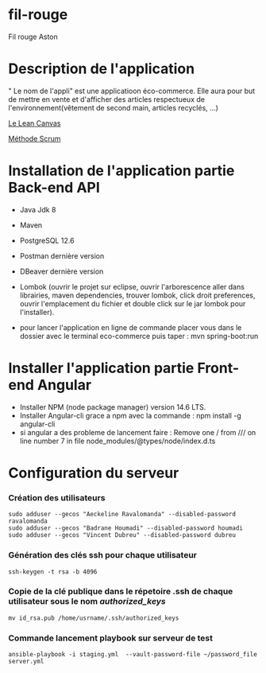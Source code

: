 # fil-rouge
Fil rouge Aston

# Description de l'application
" Le nom de l'appli" est une applicatioon éco-commerce. Elle aura pour but de mettre en vente et d'afficher des articles respectueux de l'environnement(vêtement de second main, articles recyclés, ...)

[Le Lean Canvas](https://docs.google.com/spreadsheets/d/1Ip7EwaUnPo0Waj7vnq1TA4c3rcOTB432nLBmfSh32B4/edit?usp=sharing)

[Méthode Scrum](https://aeckeline.atlassian.net/jira/software/c/projects/ECO/boards/2/roadmap)


# Installation de l'application partie Back-end API
- Java Jdk 8
- Maven
- PostgreSQL 12.6
- Postman dernière version
- DBeaver dernière version
- Lombok (ouvrir le projet sur eclipse, ouvrir l'arborescence aller dans librairies, maven dependencies,
  trouver lombok, click droit preferences, ouvrir l'emplacement du fichier et double click sur le jar 
  lombok pour l'installer).
    
- pour lancer l'application en ligne de commande placer vous dans le dossier avec le terminal
  eco-commerce puis taper : mvn spring-boot:run

# Installer l'application partie Front-end Angular

- Installer NPM (node package manager) version 14.6 LTS.
- Installer Angular-cli grace a npm avec la commande : npm install -g angular-cli
- si angular a des probleme de lancement faire : 
Remove one / from /// on line number 7 in file node_modules/@types/node/index.d.ts




# Configuration du serveur

### Création des utilisateurs

```shell
sudo adduser --gecos "Aeckeline Ravalomanda" --disabled-password ravalomanda
sudo adduser --gecos "Badrane Houmadi" --disabled-password houmadi
sudo adduser --gecos "Vincent Dubreu" --disabled-password dubreu
```

### Génération des clés ssh pour chaque utilisateur
```shell
ssh-keygen -t rsa -b 4096 
```
### Copie de la clé publique dans le répetoire .ssh de chaque utilisateur sous le nom _authorized_keys_
```shell
mv id_rsa.pub /home/usrname/.ssh/authorized_keys
```
### Commande lancement playbook sur serveur de test
```shell
ansible-playbook -i staging.yml  --vault-password-file ~/password_file server.yml
```